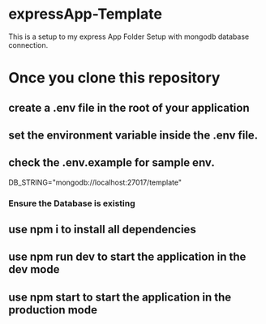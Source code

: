 # expressApp-Template
This is a setup to my express App Folder Setup with mongodb database connection.

# Once you clone this repository
## create a .env file in the root of your application
## set the environment variable inside the .env file.

## check the .env.example for sample env.

DB_STRING="mongodb://localhost:27017/template"

### Ensure the Database is existing


## use npm i to install all dependencies
## use npm run dev to start the application in the dev mode
## use npm start to start the application in the production mode
